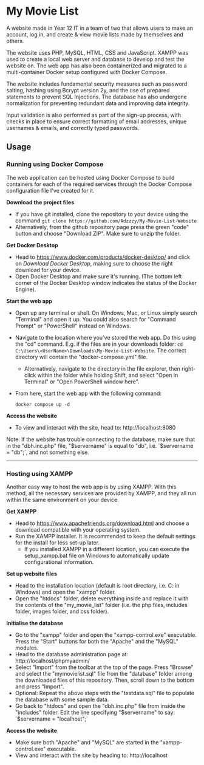# My Movie List
A website made in Year 12 IT in a team of two that allows users to make an account, log in, and create & view movie lists made by themselves and others.

The website uses PHP, MySQL, HTML, CSS and JavaScript. XAMPP was used to create a local web server and database to develop and test the website on. The web app has also been containerized and migrated to a multi-container Docker setup configured with Docker Compose.

The website includes fundamental security measures such as password salting, hashing using Bcrypt version 2y, and the use of prepared statements to prevent SQL Injections. The database has also undergone normalization for preventing redundant data and improving data integrity.

Input validation is also performed as part of the sign-up process, with checks in place to 
ensure correct formatting of email addresses, unique usernames & emails, and correctly typed passwords.

## Usage
### Running using Docker Compose
The web application can be hosted using Docker Compose to build containers for each of the required services through the Docker Compose configuration file I've created for it.

**Download the project files**
- If you have git installed, clone the repository to your device using the command `git clone https://github.com/Adzzzy/My-Movie-List-Website`
- Alternatively, from the github repository page press the green "code" button and choose "Download ZIP". Make sure to unzip the folder.

**Get Docker Desktop**
- Head to https://www.docker.com/products/docker-desktop/ and click on _Download Docker Desktop_, making sure to choose the right download for your device.
- Open Docker Desktop and make sure it's running. (The bottom left corner of the Docker Desktop window indicates the status of the Docker Engine).

**Start the web app**
- Open up any terminal or shell. On Windows, Mac, or Linux simply search "Terminal" and open it up. You could also search for "Command Prompt" or "PowerShell" instead on Windows.
- Navigate to the location where you've stored the web app. Do this using the "cd" command.  E.g. if the files are in your downloads folder: `cd C:\Users\<UserName>\Downloads\My-Movie-List-Website`. The correct directory will contain the "docker-compose.yml" file.
  - Alternatively, navigate to the directory in the file explorer, then right-click within the folder while holding Shift, and select "Open in Terminal" or "Open PowerShell window here". 
- From here, start the web app with the following command:

     ```console
     docker compose up -d
     ```
**Access the website**
- To view and interact with the site, head to: http://localhost:8080

Note: If the website has trouble connecting to the database, make sure that in the "dbh.inc.php" file, "$servername" is equal to "db", i.e. `$servername = "db";`, and not something else.

---------------------------------------------------------------------------------------------------------------------------------------

### Hosting using XAMPP
Another easy way to host the web app is by using XAMPP. With this method, all the necessary services are provided by XAMPP, and they all run within the same environment on your device. 

**Get XAMPP**
- Head to https://www.apachefriends.org/download.html and choose a download compatible with your operating system.
- Run the XAMPP installer. It is recommended to keep the default settings for the install for less set-up later.
  - If you installed XAMPP in a different location, you can execute the setup_xampp.bat file on Windows to automatically update configurational information.

**Set up website files**
- Head to the installation location (default is root directory, i.e. C: in Windows) and open the "xampp" folder.
- Open the "htdocs" folder, delete everything inside and replace it with the contents of the "my_movie_list" folder (i.e. the php files, includes folder, images folder, and css folder).

**Initialise the database**
- Go to the "xampp" folder and open the "xampp-control.exe" executable. Press the "Start" buttons for both the "Apache" and the "MySQL" modules.
- Head to the database administration page at: http://localhost/phpmyadmin/
- Select "Import" from the toolbar at the top of the page. Press "Browse" and select the "mymovielist.sql" file from the "database" folder among the downloaded files of this repository. Then, scroll down to the bottom and press "Import".
- Optional: Repeat the above steps with the "testdata.sql" file to populate the database with some sample data.
- Go back to "htdocs" and open the "dbh.inc.php" file from inside the "includes" folder. Edit the line specifying "$servername" to say: `$servername = "localhost";`

**Access the website**
- Make sure both "Apache" and "MySQL" are started in the "xampp-control.exe" executable.
- View and interact with the site by heading to: http://localhost

